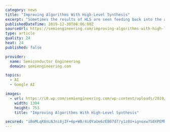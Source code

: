 ```yaml
---
category: news
title: "Improving Algorithms With High-Level Synthesis"
excerpt: "Sometimes the results of HLS are seen feeding back into the algorithm. Klein said he recently worked on a voice recognition system in which the original TensorFlow algorithm, as defined by the data scientists, called for a feature map of spectral data in a 99 x 40 array of floating-point numbers. “That worked great when the algorithm was ..."
publishedDateTime: 2019-12-30T08:06:00Z
sourceUrl: https://semiengineering.com/improving-algorithms-with-high-level-synthesis/
type: article
quality: 24
heat: 24
published: false

provider:
  name: Semiconductor Engineering
  domain: semiengineering.com

topics:
  - AI
  - Google AI

images:
  - url: https://i0.wp.com/semiengineering.com/wp-content/uploads/2019/09/iStock-513307992-blue-mascot.jpg?fit=1394%2C753&#038;ssl=1
    width: 1394
    height: 753
    title: "Improving Algorithms With High-Level Synthesis"

secured: "iBoMLqX8nLNJni8jIF+6p+WB/4iQYaUe6zEB07d7/y1z8U+ignoxw7S0XPEMh7kEFfdfwo8UIKpi6NbfopzC7dpZzUwcVRUxn8FOLGyR5si9lQVDPTOICQY1Qea0zoI7Y3RnBcv/uvzH5OX38ffVnz7d9+WFxoFjlReupmqx0cvyUY8thl6T8rYGuj+SoI09VZ/BSExZYHf3BSDZHPtiapH/sdwrsAIoIP03dJAPuPYFsWngu6gyRtbZ/AycbAP8EDwhsKMUqMVx32PhTT5PQA==;TTSBJ5zaT71//pujO5T+qA=="
---
```


